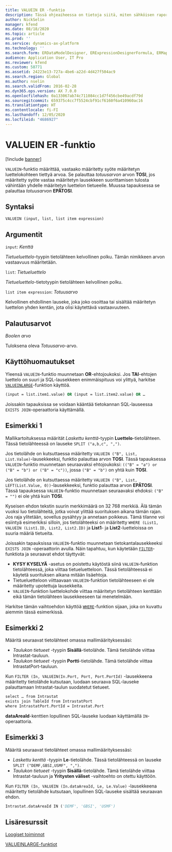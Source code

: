 ```yaml
---
title: VALUEIN ER -funktio
description: Tässä ohjeaiheessa on tietoja siitä, miten sähköisen raportoinnin (ER) VALUEIN-funktiota käytetään.
author: NickSelin
manager: kfend
ms.date: 08/18/2020
ms.topic: article
ms.prod: ''
ms.service: dynamics-ax-platform
ms.technology: ''
ms.search.form: ERDataModelDesigner, ERExpressionDesignerFormula, ERMappedFormatDesigner, ERModelMappingDesigner
audience: Application User, IT Pro
ms.reviewer: kfend
ms.custom: 58771
ms.assetid: 24223e13-727a-4be6-a22d-4d427f504ac9
ms.search.region: Global
ms.author: nselin
ms.search.validFrom: 2016-02-28
ms.dyn365.ops.version: AX 7.0.0
ms.openlocfilehash: 0a133067ab74c711084cc1d7f456cbe49acdf79d
ms.sourcegitcommit: 659375c4cc7f5524cbf91cf6160f6a410960ac16
ms.translationtype: HT
ms.contentlocale: fi-FI
ms.lasthandoff: 12/05/2020
ms.locfileid: "4686927"
---
```

# <a name="valuein-er-function"></a>VALUEIN ER -funktio

[!include [banner](../includes/banner.md)]

`VALUEIN`-funktio määrittää, vastaako määritetty syöte määritetyn luettelokohteen tiettyä arvoa. Se palauttaa *totuusarvon* arvon **TOSI**, jos määritetty syöte vastaa määritetyn lausekkeen suorittamisen tulosta vähintään yhdelle määritetyn luettelon tietueelle. Muussa tapauksessa se palauttaa *totuusarvon* **EPÄTOSI**.

## <a name="syntax"></a>Syntaksi

```vb
VALUEIN (input, list, list item expression)
```

## <a name="arguments"></a>Argumentit

`input`: *Kenttä*

*Tietueluettelo*-tyypin tietolähteen kelvollinen polku. Tämän nimikkeen arvon vastaavuus määritetään.

`list`: *Tietueluettelo*

*Tietueluettelo*-tietotyypin tietolähteen kelvollinen polku.

`list item expression`: *Totuusarvo*

Kelvollinen ehdollinen lauseke, joka joko osoittaa tai sisältää määritetyn luettelon yhden kentän, jota olisi käytettävä vastaavuuteen.

## <a name="return-values"></a>Palautusarvot

*Boolen arvo*

Tuloksena oleva *Totuusarvo*-arvo.

## <a name="usage-notes"></a>Käyttöhuomautukset

Yleensä `VALUEIN`-funktio muunnetaan **OR**-ehtojoukoksi. Jos **TAI**-ehtojen luettelo on suuri ja SQL-lausekkeen enimmäispituus voi ylittyä, harkitse [`VALUEINLARGE`](er-functions-logical-valueinlarge.md)-funktion käyttöä.

```vb
(input = list.item1.value) OR (input = list.item2.value) OR …
```

Joissakin tapauksissa se voidaan kääntää tietokannan SQL-lauseessa `EXISTS JOIN`-operaattoria käyttämällä.

## <a name="example-1"></a>Esimerkki 1

Mallikartoituksessa määrität *Laskettu kenttä*-tyypin **Luettelo**-tietolähteen. Tässä tietolähteessä on lauseke `SPLIT ("a,b,c", ",")`.

Jos tietolähde on kutsuttaessa määritetty `VALUEIN ("B", List, List.Value)`-lausekkeeksi, funktio palauttaa arvon **TOSI**. Tässä tapauksessa `VALUEIN`-funktio muunnetaan seuraavaksi ehtojoukoksi: `(("B" = "a") or ("B" = "b") or ("B" = "c"))`, jossa `("B" = "b")` on yhtä kuin **TOSI**.

Jos tietolähde on kutsuttaessa määritetty `VALUEIN ("B", List, LEFT(List.Value, 0))`-lausekkeeksi, funktio palauttaa arvon **EPÄTOSI**. Tässä tapauksessa `VALUEIN`-funktio muunnetaan seuraavaksi ehdoksi: `("B" = "")` ei ole yhtä kuin **TOSI**.

Kyseisen ehdon tekstin suurin merkkimäärä on 32 768 merkkiä. Älä tämän vuoksi luo tietolähteitä, jotka voivat ylittää suorituksen aikana tämän rajan. Jos raja ylitetään, sovellus pysähtyy ja annetaan poikkeus. Tämä tilanne voi esiintyä esimerkiksi silloin, jos tietolähteeksi on määritetty `WHERE (List1, VALUEIN (List1.ID, List2, List2.ID)` ja **List1**- ja **List2**-luetteloissa on suuria määriä tietueita.

Joissakin tapauksissa `VALUEIN`-funktio muunnetaan tietokantalausekkeeksi `EXISTS JOIN` -operaattorin avulla. Näin tapahtuu, kun käytetään [`FILTER`](er-functions-list-filter.md)-funktiota ja seuraavat ehdot täyttyvät:

- **KYSY KYSELYÄ** -asetus on poistettu käytöstä siinä `VALUEIN`-funktion tietolähteessä, joka viittaa tietueluetteloon. Tässä tietolähteessä ei käytetä suorituksen aikana mitään lisäehtoja.
- Tietueluetteloon viittaavaan `VALUEIN`-funktion tietolähteeseen ei ole määritetty upotettuja lausekkeita.
- `VALUEIN`-funktion luettelokohde viittaa määritetyn tietolähteen kenttään eikä tämän tietolähteen lausekkeeseen tai menetelmään.

Harkitse tämän vaihtoehdon käyttöä [`WHERE`](er-functions-list-where.md)-funktion sijaan, joka on kuvattu aiemmin tässä esimerkissä.

## <a name="example-2"></a>Esimerkki 2

Määritä seuraavat tietolähteet omassa mallimäärityksessäsi:

- *Taulukon tietueet* -tyypin **Sisällä**-tietolähde. Tämä tietolähde viittaa Intrastat-tauluun.
- *Taulukon tietueet* -tyypin **Portti**-tietolähde. Tämä tietolähde viittaa IntrastatPort-tauluun.

Kun `FILTER (In, VALUEIN(In.Port, Port, Port.PortId)` -lausekkeena määritetty tietolähde kutsutaan, luodaan seuraava SQL-lauseke palauttamaan Intrastat-taulun suodatetut tietueet.

```vb
select … from Intrastat
exists join TableId from IntrastatPort
where IntrastatPort.PortId = Intrastat.Port
```

**dataAreaId**-kenttien lopullinen SQL-lauseke luodaan käyttämällä `IN`-operaattoria.

## <a name="example-3"></a>Esimerkki 3

Määritä seuraavat tietolähteet omassa mallimäärityksessäsi:

- *Laskettu kenttä* -tyypin **Le**-tietolähde. Tässä tietolähteessä on lauseke `SPLIT ("DEMF,GBSI,USMF", ",")`.
- *Taulukon tietueet* -tyypin **Sisällä**-tietolähde. Tämä tietolähde viittaa Intrastat-tauluun ja **Yritysten väliset** -vaihtoehto on otettu käyttöön.

Kun `FILTER (In, VALUEIN (In.dataAreaId, Le, Le.Value)` -lausekkeena määritetty tietolähde kutsutaan, lopullinen SQL-lauseke sisältää seuraavan ehdon.

```vb
Intrastat.dataAreaId IN ('DEMF', 'GBSI', 'USMF')
```

## <a name="additional-resources"></a>Lisäresurssit

[Loogiset toiminnot](er-functions-category-logical.md)

[VALUEINLARGE-funktiot](er-functions-logical-valueinlarge.md)
